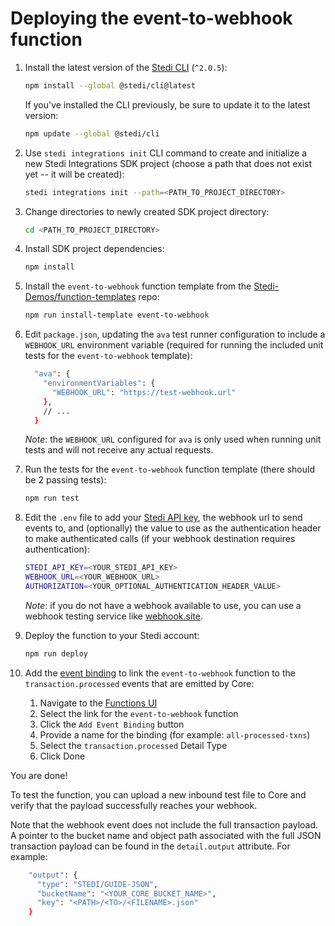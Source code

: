 # Deploying the event-to-webhook function

1. Install the latest version of the [Stedi CLI](https://www.npmjs.com/package/@stedi/cli) (`^2.0.5`):

    ```bash
    npm install --global @stedi/cli@latest
    ```

   If you've installed the CLI previously, be sure to update it to the latest version:

    ```bash
    npm update --global @stedi/cli
    ```

2. Use `stedi integrations init` CLI command to create and initialize a new Stedi Integrations SDK project (choose a path that does not exist yet -- it will be created):

    ```bash
    stedi integrations init --path=<PATH_TO_PROJECT_DIRECTORY>
    ```

3. Change directories to newly created SDK project directory:

    ```bash
    cd <PATH_TO_PROJECT_DIRECTORY>
    ```

4. Install SDK project dependencies:

    ```bash
    npm install
    ```

5. Install the `event-to-webhook`  function template from the [Stedi-Demos/function-templates](https://github.com/Stedi-Demos/function-templates) repo:

    ```bash
    npm run install-template event-to-webhook
    ```

6. Edit `package.json`, updating the `ava` test runner configuration to include a `WEBHOOK_URL` environment variable (required for running the included unit tests for the `event-to-webhook` template):

    ```bash
      "ava": {
        "environmentVariables": {
          "WEBHOOK_URL": "https://test-webhook.url"
        },
        // ...
      }
    ```

   _Note_: the `WEBHOOK_URL` configured for `ava` is only used when running unit tests and will not receive any actual requests.

7. Run the tests for the `event-to-webhook` function template (there should be 2 passing tests):

    ```bash
    npm run test
    ```

8. Edit the `.env` file to add your [Stedi API key](https://www.stedi.com/docs/accounts-and-billing/authentication#creating-an-api-key), the webhook url to send events to, and (optionally) the value to use as the authentication header to make authenticated calls (if your webhook destination requires authentication):

    ```bash
    STEDI_API_KEY=<YOUR_STEDI_API_KEY>
    WEBHOOK_URL=<YOUR_WEBHOOK_URL>
    AUTHORIZATION=<YOUR_OPTIONAL_AUTHENTICATION_HEADER_VALUE>
    ```

   _Note_: if you do not have a webhook available to use, you can use a webhook testing service like [webhook.site](https://webhook.site).

9. Deploy the function to your Stedi account:

    ```bash
    npm run deploy
    ```

10. Add the [event binding](https://www.stedi.com/docs/core/consume-events-with-functions#subscribe-to-events) to link the `event-to-webhook` function to the `transaction.processed` events that are emitted by Core:

    1. Navigate to the [Functions UI](https://www.stedi.com/app/functions)
    2. Select the link for the `event-to-webhook` function
    3. Click the `Add Event Binding` button
    4. Provide a name for the binding (for example: `all-processed-txns`)
    5. Select the `transaction.processed` Detail Type
    6. Click Done

You are done!

To test the function, you can upload a new inbound test file to Core and verify that the payload successfully reaches your webhook.

Note that the webhook event does not include the full transaction payload. A pointer to the bucket name and object path associated with the full JSON transaction payload can be found in the `detail.output` attribute. For example:

```bash
    "output": {
      "type": "STEDI/GUIDE-JSON",
      "bucketName": "<YOUR_CORE_BUCKET_NAME>",
      "key": "<PATH>/<TO>/<FILENAME>.json"
    }
```
